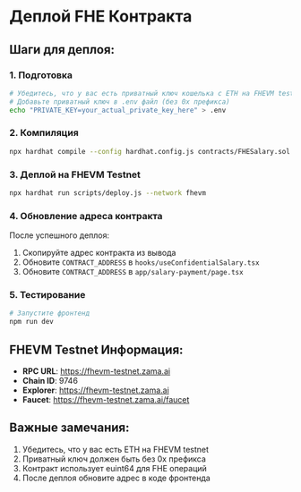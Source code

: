 # Деплой FHE Контракта

## Шаги для деплоя:

### 1. Подготовка
```bash
# Убедитесь, что у вас есть приватный ключ кошелька с ETH на FHEVM testnet
# Добавьте приватный ключ в .env файл (без 0x префикса)
echo "PRIVATE_KEY=your_actual_private_key_here" > .env
```

### 2. Компиляция
```bash
npx hardhat compile --config hardhat.config.js contracts/FHESalary.sol
```

### 3. Деплой на FHEVM Testnet
```bash
npx hardhat run scripts/deploy.js --network fhevm
```

### 4. Обновление адреса контракта
После успешного деплоя:
1. Скопируйте адрес контракта из вывода
2. Обновите `CONTRACT_ADDRESS` в `hooks/useConfidentialSalary.tsx`
3. Обновите `CONTRACT_ADDRESS` в `app/salary-payment/page.tsx`

### 5. Тестирование
```bash
# Запустите фронтенд
npm run dev
```

## FHEVM Testnet Информация:
- **RPC URL**: https://fhevm-testnet.zama.ai
- **Chain ID**: 9746
- **Explorer**: https://fhevm-testnet.zama.ai
- **Faucet**: https://fhevm-testnet.zama.ai/faucet

## Важные замечания:
1. Убедитесь, что у вас есть ETH на FHEVM testnet
2. Приватный ключ должен быть без 0x префикса
3. Контракт использует euint64 для FHE операций
4. После деплоя обновите адрес в коде фронтенда
